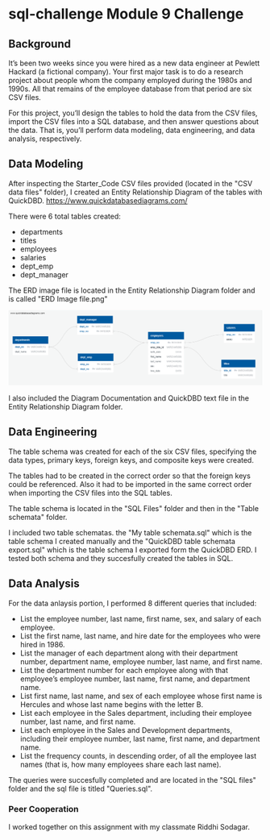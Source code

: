 # sql-challenge Module 9 Challenge
## Background
It’s been two weeks since you were hired as a new data engineer at Pewlett Hackard (a fictional company). Your first major task is to do a research project about people whom the company employed during the 1980s and 1990s. All that remains of the employee database from that period are six CSV files.

For this project, you’ll design the tables to hold the data from the CSV files, import the CSV files into a SQL database, and then answer questions about the data. That is, you’ll perform data modeling, data engineering, and data analysis, respectively.

## Data Modeling
After inspecting the Starter_Code CSV files provided (located in the "CSV data files" folder), I created an Entity Relationship Diagram of the tables with QuickDBD. https://www.quickdatabasediagrams.com/

There were 6 total tables created: 
- departments
- titles
- employees
- salaries
- dept_emp
- dept_manager

The ERD image file is located in the Entity Relationship Diagram folder and is called "ERD Image file.png"

![ERD](https://github.com/kirbyjudd/sql-challenge/blob/main/EmployeeSQL/Entity%20Relationship%20Diagram/ERD%20Image%20file.png?raw=true)

I also included the Diagram Documentation and QuickDBD text file in the Entity Relationship Diagram folder.

## Data Engineering
The table schema was created for each of the six CSV files, specifying the data types, primary keys, foreign keys, and composite keys were created.

The tables had to be created in the correct order so that the foreign keys could be referenced. Also it had to be imported in the same correct order when importing the CSV files into the SQL tables.

The table schema is located in the "SQL Files" folder and then in the "Table schemata" folder. 

I included two table schematas. the "My table schemata.sql" which is the table schema I created manually and the "QuickDBD table schemata export.sql" which is the table schema I exported form the QuickDBD ERD. I tested both schema and they succesfully created the tables in SQL. 

## Data Analysis
For the data anlaysis portion, I performed 8 different queries that included:

- List the employee number, last name, first name, sex, and salary of each employee.
- List the first name, last name, and hire date for the employees who were hired in 1986.
- List the manager of each department along with their department number, department name, employee number, last name, and first name.
- List the department number for each employee along with that employee’s employee number, last name, first name, and department name.
- List first name, last name, and sex of each employee whose first name is Hercules and whose last name begins with the letter B.
- List each employee in the Sales department, including their employee number, last name, and first name.
- List each employee in the Sales and Development departments, including their employee number, last name, first name, and department name.
- List the frequency counts, in descending order, of all the employee last names (that is, how many employees share each last name).

The queries were succesfully completed and are located in the "SQL files" folder and the sql file is titled "Queries.sql".

### Peer Cooperation
I worked together on this assignment with my classmate Riddhi Sodagar.
